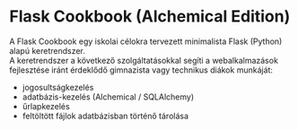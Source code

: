 Flask Cookbook (Alchemical Edition)
==============
A Flask Cookbook egy iskolai célokra tervezett minimalista Flask (Python) alapú keretrendszer.  
A keretrendszer a következő szolgáltatásokkal segíti a webalkalmazások fejlesztése iránt érdeklődő gimnazista vagy technikus diákok munkáját:
* jogosultságkezelés
* adatbázis-kezelés (Alchemical / SQLAlchemy)
* űrlapkezelés
* feltöltött fájlok adatbázisban történő tárolása
